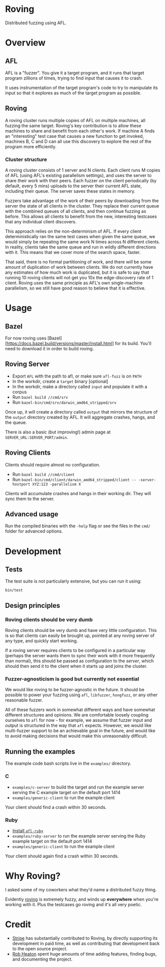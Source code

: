 Roving
======

Distributed fuzzing using AFL.

# Overview

## AFL

AFL is a "fuzzer". You give it a target program, and it runs that target
program zillions of times, trying to find input that causes it to crash.

It uses instrumentation of the target program's code to try to manipulate its
input so that it explores as much of the target program as possible.

## Roving

A roving cluster runs multiple copies of AFL on multiple machines, all
fuzzing the same target. Roving's key contribution is to allow these
machines to share and benefit from each other's work. If machine A finds
an "interesting" test case that causes a new function to get invoked,
machines B, C and D can all use this discovery to explore the rest of
the program more efficiently.

### Cluster structure

A roving cluster consists of 1 server and N clients. Each client runs M
copies of AFL (using AFL's existing parallelism settings), and uses the
server to share their work with their peers. Each fuzzer on the client
periodically (by default, every 5 mins) uploads to the server their
current AFL state, including their queue. The server saves these states
in memory.

Fuzzers take advantage of the work of their peers by downloading
from the server the state of all clients in the cluster. They replace
their current queue with the combined queues of all clients, and then
continue fuzzing as before. This allows all clients to benefit from the
new, interesting testcases that any individual client discovers.

This approach relies on the non-determinism of AFL. If every client
deterministically ran the same test cases when given the same queue,
we would simply be repeating the same work N times across N different
clients. In reality, clients take the same queue and run in wildly
different directions with it. This means that we cover more of the search
space, faster.

That said, there is no formal partitioning of work, and there *will* be
some amount of duplication of work between clients. We do not currently
have any estimates of how much work is duplicated, but it is safe to say
that running 10 roving clients will not get you 10x the edge-discovery
rate of 1 client. Roving uses the same principle as AFL's own
single-machine parallelism, so we still have good reason to believe
that it is effective.

# Usage

## Bazel

For now roving uses [Bazel][https://docs.bazel.build/versions/master/install.html]
for its build. You'll need to download it in order to build roving.

## Roving Server

* Export `AFL` with the path to afl, or make sure `afl-fuzz` is on `PATH`
* In the workdir, create a `target` binary [optional]
* In the workdir, make a directory called `input` and populate it with a corpus
* Run `bazel build //cmd/srv`
* Run `bazel-bin/cmd/srv/darwin_amd64_stripped/srv`

Once up, it will create a directory called `output` that mirrors the
structure of the `output` directory created by AFL. It will aggregate
crashes, hangs, and the queue.

There is also a basic (but improving!) admin page at `SERVER_URL:SERVER_PORT/admin`.

## Roving Clients

Clients should require almost no configuration.

* Run `bazel build //cmd/client`
* Run `bazel-bin/cmd/client/darwin_amd64_stripped/client -- -server-hostport XYZ:123 -parallelism X`

Clients will accumulate crashes and hangs in their working dir. They will
sync them to the server.

## Advanced usage

Run the compiled binaries with the `-help` flag or see the files in the `cmd/`
folder for advanced options.

# Development

## Tests

The test suite is not particularly extensive, but you can run it
using:

```
bin/test
```

## Design principles

### Roving clients should be very dumb

Roving clients should be very dumb and have very
little configuration. This is so that clients can easily
be brought up, pointed at any roving server of any type, and
quickly start working.

If a roving server requires clients to be configured
in a particular way (perhaps the server wants them
to sync their work with it more frequently than normal),
this should be passed as configuration to the *server*,
which should then send it to the client when it starts up
and joins the cluster.

### Fuzzer-agnosticism is good but currently not essential

We would like roving to be fuzzer-agnostic in the future. It should be
possible to power your fuzzing using `afl`, `libfuzzer`, `hongfuzz`, or
any other reasonable fuzzer.

All of these fuzzers work in somewhat different ways and have somewhat
different structures and opinions. We are comfortable loosely coupling
ourselves to `afl` for now - for example, we assume that fuzzer input and
output is structured in the way that `afl` expects. However, we would like
multi-fuzzer support to be an achievable goal in the future, and would like
to avoid making decisions that would make this unreasonably difficult.

## Running the examples

The example code bash scripts live in the `examples/` directory.

### C

* `examples/c-server` to build the target and run the example server serving the C example target on the default port 1414
* `examples/generic-client` to run the example client

Your client should find a crash within 30 seconds.

### Ruby

* [Install `afl-ruby`][afl-ruby]
* `examples/ruby-server` to run the example server serving the Ruby example target on the default port 1414
* `examples/generic-client` to run the example client

Your client should again find a crash within 30 seconds.

# Why Roving?

I asked some of my coworkers what they'd name a distributed fuzzy thing.

Evidently [roving][0] is extremely fuzzy, and winds up **everywhere** when
you're working with it. Plus the testcases go roving and it's all very poetic.

# Credit

* [Stripe][stripe] has substantially contributed to Roving, by directly supporting its development in paid time, as well as contributing that development back to the open source project.
* [Rob Heaton][robert] spent huge amounts of time adding features, finding bugs, and documenting the project.


[0]: https://en.wikipedia.org/wiki/Roving
[afl-ruby]: https://github.com/richo/roving
[stripe]: https://stripe.com
[robert]: https://github.com/robert
